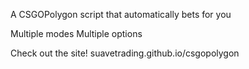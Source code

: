 A CSGOPolygon script that automatically bets for you

Multiple modes
Multiple options

Check out the site!
suavetrading.github.io/csgopolygon
